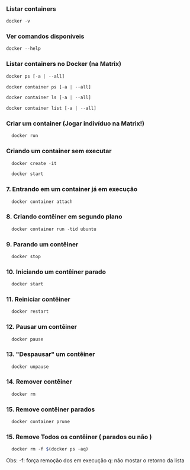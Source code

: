 ###   Listar containers
```js
docker -v
```

###   Ver comandos disponíveis
```js
docker --help
```

###   Listar containers no Docker (na Matrix)
```js
docker ps [-a | --all]
```
```js
docker container ps [-a | --all]
```
```js
docker container ls [-a | --all]
```
```js
docker container list [-a | --all]
```
###   Criar um container (Jogar indivíduo na Matrix!)

```js
  docker run
```
###  Criando um container sem executar
```js
  docker create -it 
```
```js
  docker start 
```
### 7. Entrando em um container já em execução 
```js
  docker container attach 
```

### 8. Criando contêiner em segundo plano
```js
  docker container run -tid ubuntu
```
### 9. Parando um contêiner
```js
  docker stop 
```
### 10. Iniciando um contêiner parado
```js
  docker start 
```
### 11. Reiniciar contêiner 
```js
  docker restart 
```
### 12. Pausar um contêiner
```js
  docker pause 
```
### 13. "Despausar" um contêiner
```js
  docker unpause 
```
### 14. Remover contêiner 
```js
  docker rm 
```
### 15. Remove contêiner parados
```js
  docker container prune
```
### 15. Remove Todos os contêiner ( parados ou não )
```js
  docker rm -f $(docker ps -aq) 
```
   Obs: -f: força remoção dos em execução
   q: não mostar o retorno da lista
